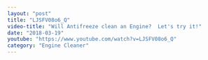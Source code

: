 ```yaml
---
layout: "post"
title: "LJSFV08o6_Q"
video-title: "Will Antifreeze clean an Engine?  Let's try it!"
date: "2018-03-19"
youtube: "https://www.youtube.com/watch?v=LJSFV08o6_Q"
category: "Engine Cleaner"
---
```

<div class="space-y-1"></div>